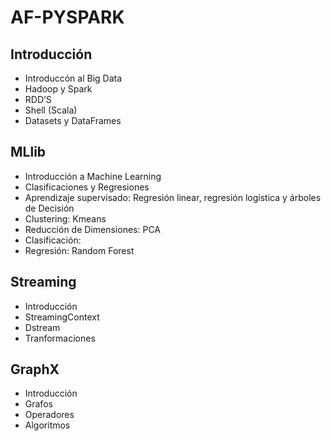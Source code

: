 # AF-PYSPARK

## Introducción

- Introduccón al Big Data 
- Hadoop y Spark
- RDD’S
- Shell (Scala)
- Datasets y DataFrames

## MLlib

- Introducción a Machine Learning
- Clasificaciones y Regresiones
- Aprendizaje supervisado: Regresión linear, regresión logística y árboles de Decisión
- Clustering: Kmeans
- Reducción de Dimensiones: PCA
- Clasificación: 
- Regresión: Random Forest

## Streaming

- Introducción
- StreamingContext
- Dstream
- Tranformaciones

## GraphX

- Introducción
- Grafos
- Operadores
- Algoritmos
